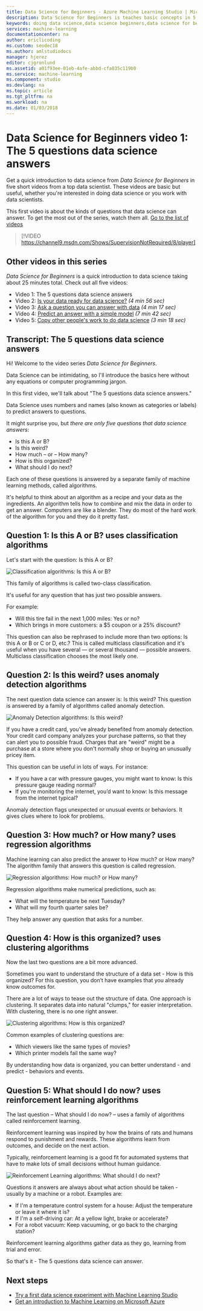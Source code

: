 ```yaml
---
title: Data Science for Beginners - Azure Machine Learning Studio | Microsoft Docs
description: Data Science for Beginners is teaches basic concepts in 5 short videos, starting with The 5 Questions Data Science Answers. From Azure Machine Learning.
keywords: doing data science,data science beginners,data science for beginners,data science basics,data science questions,data science video,data science introduction
services: machine-learning
documentationcenter: na
author: ericlicoding
ms.custom: seodec18
ms.author: amlstudiodocs
manager: hjerez
editor: cjgronlund
ms.assetid: a01f93ee-01eb-4afe-abbd-cfa035c119b0
ms.service: machine-learning
ms.component: studio
ms.devlang: na
ms.topic: article
ms.tgt_pltfrm: na
ms.workload: na
ms.date: 01/03/2018
---
```

# Data Science for Beginners video 1: The 5 questions data science answers
Get a quick introduction to data science from *Data Science for Beginners* in five short videos from a top data scientist. These videos are basic but useful, whether you're interested in doing data science or you work with data scientists.

This first video is about the kinds of questions that data science can answer. To get the most out of the series, watch them all. [Go to the list of videos](#other-videos-in-this-series)
<br>

> [!VIDEO https://channel9.msdn.com/Shows/SupervisionNotRequired/8/player]
>
>

## Other videos in this series
*Data Science for Beginners* is a quick introduction to data science taking about 25 minutes total. Check out all five videos:

* Video 1: The 5 questions data science answers
* Video 2: [Is your data ready for data science?](data-science-for-beginners-is-your-data-ready-for-data-science.md) *(4 min 56 sec)*
* Video 3: [Ask a question you can answer with data](data-science-for-beginners-ask-a-question-you-can-answer-with-data.md) *(4 min 17 sec)*
* Video 4: [Predict an answer with a simple model](data-science-for-beginners-predict-an-answer-with-a-simple-model.md) *(7 min 42 sec)*
* Video 5: [Copy other people's work to do data science](data-science-for-beginners-copy-other-peoples-work-to-do-data-science.md) *(3 min 18 sec)*

## Transcript: The 5 questions data science answers
Hi! Welcome to the video series *Data Science for Beginners*.

Data Science can be intimidating, so I'll introduce the basics here without any equations or computer programming jargon.

In this first video, we'll talk about "The 5 questions data science answers."

Data Science uses numbers and names (also known as categories or labels) to predict answers to questions.

It might surprise you, but *there are only five questions that data science answers*:

* Is this A or B?
* Is this weird?
* How much – or – How many?
* How is this organized?
* What should I do next?

Each one of these questions is answered by a separate family of machine learning methods, called algorithms.

It's helpful to think about an algorithm as a recipe and your data as the ingredients. An algorithm tells how to combine and mix the data in order to get an answer. Computers are like a blender. They do most of the hard work of the algorithm for you and they do it pretty fast.

## Question 1: Is this A or B? uses classification algorithms
Let's start with the question: Is this A or B?

![Classification algorithms: Is this A or B?](./media/data-science-for-beginners-the-5-questions-data-science-answers/classification-algorithms.png)

This family of algorithms is called two-class classification.

It's useful for any question that has just two possible answers.

For example:

* Will this tire fail in the next 1,000 miles: Yes or no?
* Which brings in more customers: a $5 coupon or a 25% discount?

This question can also be rephrased to include more than two options: Is this A or B or C or D, etc.?  This is called multiclass classification and it's useful when you have several — or several thousand — possible answers. Multiclass classification chooses the most likely one.

## Question 2: Is this weird? uses anomaly detection algorithms
The next question data science can answer is: Is this weird? This question is answered by a family of algorithms called anomaly detection.

![Anomaly Detection algorithms: Is this weird?](./media/data-science-for-beginners-the-5-questions-data-science-answers/anomaly-detection-algorithms.png)

If you have a credit card, you’ve already benefited from anomaly detection. Your credit card company analyzes your purchase patterns, so that they can alert you to possible fraud. Charges that are "weird" might be a purchase at a store where you don't normally shop or buying an unusually pricey item.

This question can be useful in lots of ways. For instance:

* If you have a car with pressure gauges, you might want to know: Is this pressure gauge reading normal?
* If you're monitoring the internet, you’d want to know: Is this message from the internet typical?

Anomaly detection flags unexpected or unusual events or behaviors. It gives clues where to look for problems.

## Question 3: How much? or How many? uses regression algorithms
Machine learning can also predict the answer to How much? or How many? The algorithm family that answers this question is called regression.

![Regression algorithms: How much? or How many?](./media/data-science-for-beginners-the-5-questions-data-science-answers/regression-algorithms.png)

Regression algorithms make numerical predictions, such as:

* What will the temperature be next Tuesday?  
* What will my fourth quarter sales be?

They help answer any question that asks for a number.

## Question 4: How is this organized? uses clustering algorithms
Now the last two questions are a bit more advanced.

Sometimes you want to understand the structure of a data set - How is this organized? For this question, you don’t have examples that you already know outcomes for.

There are a lot of ways to tease out the structure of data. One approach is clustering. It separates data into natural "clumps," for easier interpretation. With clustering, there is no one right answer.

![Clustering algorithms: How is this organized?](./media/data-science-for-beginners-the-5-questions-data-science-answers/clustering-algorithms.png)

Common examples of clustering questions are:

* Which viewers like the same types of movies?
* Which printer models fail the same way?

By understanding how data is organized, you can better understand - and predict - behaviors and events.  

## Question 5: What should I do now? uses reinforcement learning algorithms
The last question – What should I do now? – uses a family of algorithms called reinforcement learning.

Reinforcement learning was inspired by how the brains of rats and humans respond to punishment and rewards. These algorithms learn from outcomes, and decide on the next action.

Typically, reinforcement learning is a good fit for automated systems that have to make lots of small decisions without human guidance.

![Reinforcement Learning algorithms: What should I do next?](./media/data-science-for-beginners-the-5-questions-data-science-answers/reinforcement-learning-algorithms.png)

Questions it answers are always about what action should be taken - usually by a machine or a robot. Examples are:

* If I'm a temperature control system for a house: Adjust the temperature or leave it where it is?  
* If I'm a self-driving car: At a yellow light, brake or accelerate?  
* For a robot vacuum: Keep vacuuming, or go back to the charging station?

Reinforcement learning algorithms gather data as they go, learning from trial and error.

So that's it - The 5 questions data science can answer.

## Next steps
* [Try a first data science experiment with Machine Learning Studio](create-experiment.md)
* [Get an introduction to Machine Learning on Microsoft Azure](what-is-machine-learning.md)
